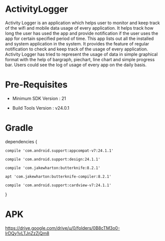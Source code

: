 # ActivityLogger

Activity Logger is an application which helps user to monitor and keep track of the wifi and mobile data usage of every application.
It helps track how long the user has used the app and provide notification if the user uses the app for certain specified period of time.
This app lists out all the installed and system application in the system. It provides the feature of regular notification to check
and keep track of the usage of every application. Activity Logger has tried to represent the usage of data in simple graphical format
with the help of bargraph, piechart, line chart and simple progress bar. Users could see the log of usage of every app on the daily basis.


#  Pre-Requisites

- Minimum SDK Version : 21

- Build Tools Version : v24.0.1

# Gradle
dependencies {

    compile 'com.android.support:appcompat-v7:24.1.1'
    
    compile 'com.android.support:design:24.1.1'
    
    compile 'com.jakewharton:butterknife:8.2.1'
    
    apt 'com.jakewharton:butterknife-compiler:8.2.1'
    
    compile 'com.android.support:cardview-v7:24.1.1'
}

# APK 
https://drive.google.com/drive/u/0/folders/0B8cTM3o0-IrDQy1vLTJnZzZjQm8
